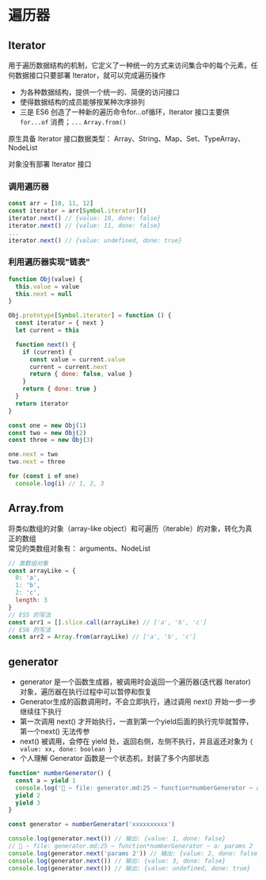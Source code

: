 # 遍历器

## Iterator
用于遍历数据结构的机制，它定义了一种统一的方式来访问集合中的每个元素，任何数据接口只要部署 Iterator，就可以完成遍历操作
* 为各种数据结构，提供一个统一的、简便的访问接口
* 使得数据结构的成员能够按某种次序排列
* 三是 ES6 创造了一种新的遍历命令for...of循环，Iterator 接口主要供 `for...of` 消费；`...`  `Array.from()`

原生具备 Iterator 接口数据类型：
Array、String、Map、Set、TypeArray、NodeList

对象没有部署 Iterator 接口

### 调用遍历器
```js
const arr = [10, 11, 12]
const iterator = arr[Symbol.iterator]()
iterator.next() // {value: 10, done: false}
iterator.next() // {value: 11, done: false}
...
iterator.next() // {value: undefined, done: true}
```

### 利用遍历器实现"链表"
```js
function Obj(value) {
  this.value = value
  this.next = null
}

Obj.prototype[Symbol.iterator] = function () {
  const iterator = { next }
  let current = this

  function next() {
    if (current) {
      const value = current.value
      current = current.next
      return { done: false, value }
    }
    return { done: true }
  }
  return iterator
}

const one = new Obj(1)
const two = new Obj(2)
const three = new Obj(3)

one.next = two
two.next = three

for (const i of one)
  console.log(i) // 1, 2, 3
```

## Array.from
将类似数组的对象（array-like object）和可遍历（iterable）的对象，转化为真正的数组  
常见的类数组对象有： arguments、NodeList
```js
// 类数组对象
const arrayLike = {
  0: 'a',
  1: 'b',
  2: 'c',
  length: 3
}
// ES5 的写法
const arr1 = [].slice.call(arrayLike) // ['a', 'b', 'c']
// ES6 的写法
const arr2 = Array.from(arrayLike) // ['a', 'b', 'c']
```

## generator
* generator 是一个函数生成器，被调用时会返回一个遍历器(迭代器  Iterator)对象，遍历器在执行过程中可以暂停和恢复
* Generator生成的函数调用时，不会立即执行，通过调用 next() 开始一步一步继续往下执行 
* 第一次调用 next() 才开始执行，一直到第一个yield后面的执行完毕就暂停，第一个next() 无法传参
* next() 被调用，会停在 yield 处，返回右侧，左侧不执行，并且返还对象为 `{ value: xx, done: boolean }`
* 个人理解 Generator 函数是一个状态机，封装了多个内部状态
```js
function* numberGenerator() {
  const a = yield 1
  console.log('🚀 ~ file: generator.md:25 ~ function*numberGenerator ~ a:', a)
  yield 2
  yield 3
}

const generator = numberGenerator('xxxxxxxxxx')

console.log(generator.next()) // 输出: {value: 1, done: false}
// 🚀 ~ file: generator.md:25 ~ function*numberGenerator ~ a: params 2
console.log(generator.next('params 2')) // 输出: {value: 2, done: false}
console.log(generator.next()) // 输出: {value: 3, done: false}
console.log(generator.next()) // 输出: {value: undefined, done: true}
```
